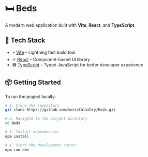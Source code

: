 # 🛏️ Beds

A modern web application built with **Vite**, **React**, and **TypeScript**.

## 🚀 Tech Stack

- ⚡ [Vite](https://vitejs.dev/) – Lightning fast build tool
- ⚛️ [React](https://reactjs.org/) – Component-based UI library
- 🟦 [TypeScript](https://www.typescriptlang.org/) – Typed JavaScript for better developer experience

## 📦 Getting Started

To run the project locally:

```bash
# 1. Clone the repository
git clone https://github.com/mostafalzohry/Beds.git

# 2. Navigate to the project directory
cd Beds

# 3. Install dependencies
npm install

# 4. Start the development server
npm run dev
